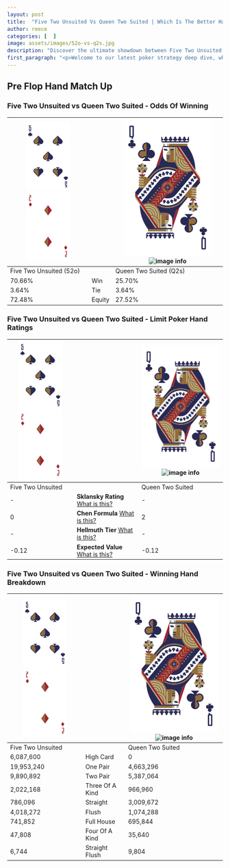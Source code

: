 ```yaml
---
layout: post
title:  "Five Two Unsuited Vs Queen Two Suited | Which Is The Better Hand In Poker? A Complete Guide"
author: reece
categories: [  ]
image: assets/images/52o-vs-q2s.jpg
description: "Discover the ultimate showdown between Five Two Unsuited and Queen Two Suited in poker! Uncover the odds, strategies, and scenarios where one hand triumphs over the other. Get ready to up your poker game with this thrilling analysis."
first_paragraph: "<p>Welcome to our latest poker strategy deep dive, where we're pitting two distinct hands against each other in a high-stakes showdown: Five Two Unsuited vs Queen Two Suited.</p><p>In the dynamic world of poker, every decision counts, and knowing which hand holds the upper hand is key to your success at the table.</p><p>In this article, we'll dissect these two hands, explore the scenarios where one dominates the other, and equip you with the knowledge to make strategic choices that can tip the odds in your favor.</p><p>Get ready to unravel the intriguing dynamics of these poker hands and elevate your game to new heights.</p>"
---
```




[comment]: # (sp0)

## Pre Flop Hand Match Up

<div class="table hand-ratings" markdown="1"> 



### Five Two Unsuited vs Queen Two Suited - Odds Of Winning


    
| ![image info](assets/images/hand1/5.png) ![image info](assets/images/hand1/2o.png) |  | ![image info](assets/images/hand2/Q.png) ![image info](assets/images/hand2/2s.png) |
| -------- | -------- | -------- |
| Five Two Unsuited (52o) |  | Queen Two Suited (Q2s) |
| 70.66% | Win | 25.70% |
| 3.64% | Tie | 3.64% |
| 72.48% | Equity | 27.52% |




[comment]: # (sp1)



### Five Two Unsuited vs Queen Two Suited - Limit Poker Hand Ratings


    
| ![image info](assets/images/hand1/5.png) ![image info](assets/images/hand1/2o.png) |  | ![image info](assets/images/hand2/Q.png) ![image info](assets/images/hand2/2s.png) |
| -------- | -------- | -------- |
| Five Two Unsuited |  | Queen Two Suited |
| - | **Sklansky Rating** [What is this?](/sklansky-rating-explained) | - |
| 0 | **Chen Formula** [What is this?](/chen-formula-explained) | 2 |
| - | **Hellmuth Tier** [What is this?](/Hellmuth-tier-explained) | - |
| -0.12 | **Expected Value** [What is this?](/expected-value-explained) | -0.12 |




[comment]: # (sp2)



### Five Two Unsuited vs Queen Two Suited - Winning Hand Breakdown


    
| ![image info](assets/images/hand1/5.png) ![image info](assets/images/hand1/2o.png) |  | ![image info](assets/images/hand2/Q.png) ![image info](assets/images/hand2/2s.png) |
| -------- | -------- | -------- |
| Five Two Unsuited |  | Queen Two Suited |
| 6,087,600 | High Card | 0 |
| 19,953,240 | One Pair | 4,663,296 |
| 9,890,892 | Two Pair | 5,387,064 |
| 2,022,168 | Three Of A Kind | 966,960 |
| 786,096 | Straight | 3,009,672 |
| 4,018,272 | Flush | 1,074,288 |
| 741,852 | Full House | 695,844 |
| 47,808 | Four Of A Kind | 35,640 |
| 6,744 | Straight Flush | 9,804 |




[comment]: # (sp3)



</div>

[comment]: # (sp4)



[comment]: # (sp5)

